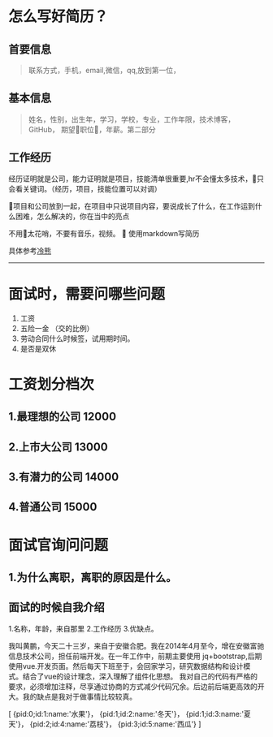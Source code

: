# 怎么写好简历？

## 首要信息
>联系方式，手机，email,微信，qq,放到第一位，
## 基本信息
>姓名，性别，出生年，学习，学校，专业，工作年限，技术博客，GitHub，
期望职位，年薪。第二部分

## 工作经历
经历证明就是公司，能力证明就是项目，技能清单很重要,hr不会懂太多技术，只会看关键词。（经历，项目，技能位置可以对调）

项目和公司放到一起，在项目中只说项目内容，要说成长了什么，在工作运到什么困难，怎么解决的，你在当中的亮点

不用太花哨，不要有音乐，视频。

使用markdown写简历

具体参考[冷熊](http://cv.ftqq.com/#)


----------------------------------


# 面试时，需要问哪些问题

1. 工资
2. 五险一金 （交的比例）
3. 劳动合同什么时候签，试用期时间。
4. 是否是双休

# 工资划分档次
## 1.最理想的公司 12000
## 2.上市大公司 13000
## 3.有潜力的公司 14000
## 4.普通公司 15000

# 面试官询问问题
## 1.为什么离职，离职的原因是什么。

## 面试的时候自我介绍
1.名称，年龄，来自那里
2.工作经历
3.优缺点。

我叫黄鹏，今天二十三岁，来自于安徽合肥。我在2014年4月至今，增在安徽富驰信息技术公司，担任前端开发。在一年工作中，前期主要使用
jq+bootstrap,后期使用vue.开发页面。然后每天下班至于，会回家学习，研究数据结构和设计模式。结合了vue的设计理念，深入理解了组件化思想。
我对自己的代码有严格的要求，必须增加注释，尽享通过协商的方式减少代码冗余。后边前后端更高效的开大。我的缺点是我对于做事情比较较真。



[
    {pid:0;id:1:name:'水果'}，
    {pid:1;id:2:name:'冬天'}，
    {pid:1;id:3:name:'夏天'}，
    {pid:2;id:4:name:'荔枝'}，
    {pid:3;id:5:name:'西瓜'}
]

